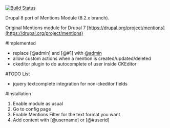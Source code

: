 [![Build Status](https://secure.travis-ci.org/mohankumargupta/mentionsdrupal8module.png?branch=8.2.x)](http://travis-ci.org/mohankumargupta/mentionsdrupal8module)

Drupal 8 port of Mentions Module (8.2.x branch).

Original Mentions module for Drupal 7
[https://drupal.org/project/mentions](https://drupal.org/project/mentions)

#Implemented 
- replace \[@admin\] and \[@#1\] with [@admin](user/1)
- allow custom actions when a mention is created/updated/deleted
- ckeditor plugin to do autocomplete of user inside CKEditor

#TODO List
- jquery textcomplete integration for non-ckeditor fields


#Installation
1. Enable module as usual
2. Go to config page 
3. Enable Mentions Filter for the text format you want 
4. Add content with [@username] or [@#userid] 